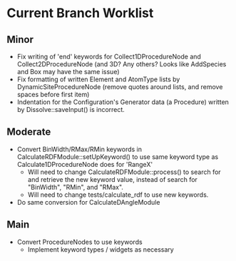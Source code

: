 # Current Branch Worklist

## Minor
- Fix writing of 'end' keywords for Collect1DProcedureNode and Collect2DProcedureNode (and 3D? Any others? Looks like AddSpecies and Box may have the same issue)
- Fix formatting of written Element and AtomType lists by DynamicSiteProcedureNode (remove quotes around lists, and remove spaces before first item)
- Indentation for the Configuration's Generator data (a Procedure) written by Dissolve::saveInput() is incorrect.

## Moderate
- Convert BinWidth/RMax/RMin keywords in CalculateRDFModule::setUpKeyword() to use same keyword type as Calculate1DProcedureNode does for 'RangeX'
  - Will need to change CalculateRDFModule::process() to search for and retrieve the new keyword value, instead of search for "BinWidth", "RMin", and "RMax".
  - Will need to change tests/calculate_rdf to use new keywords.
- Do same conversion for CalculateDAngleModule

## Main
- Convert ProcedureNodes to use keywords
  - Implement keyword types / widgets as necessary
